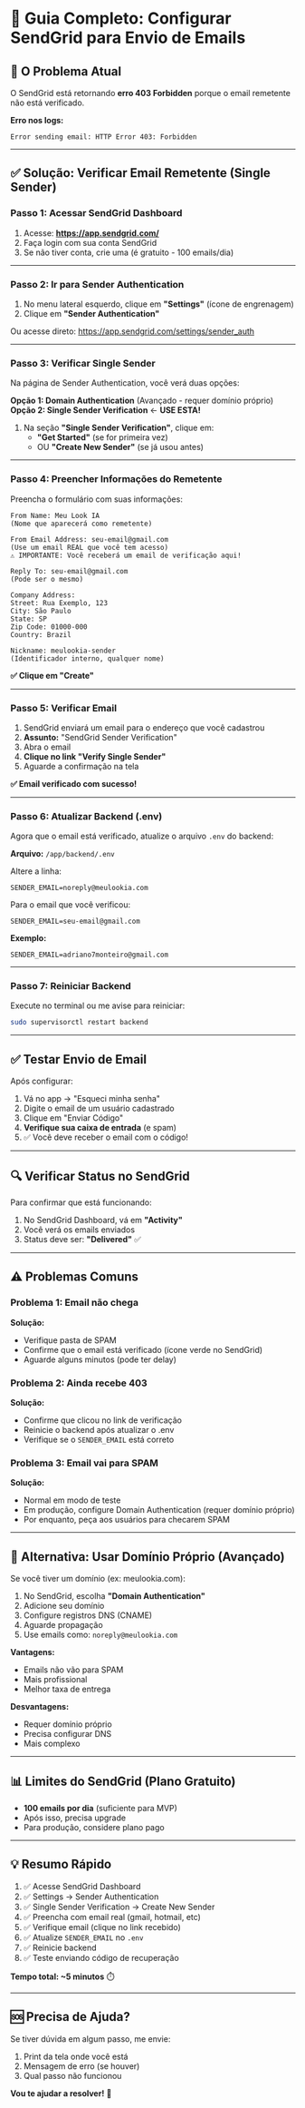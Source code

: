 # 📧 Guia Completo: Configurar SendGrid para Envio de Emails

## 🎯 O Problema Atual

O SendGrid está retornando **erro 403 Forbidden** porque o email remetente não está verificado.

**Erro nos logs:**
```
Error sending email: HTTP Error 403: Forbidden
```

---

## ✅ Solução: Verificar Email Remetente (Single Sender)

### Passo 1: Acessar SendGrid Dashboard

1. Acesse: **https://app.sendgrid.com/**
2. Faça login com sua conta SendGrid
3. Se não tiver conta, crie uma (é gratuito - 100 emails/dia)

---

### Passo 2: Ir para Sender Authentication

1. No menu lateral esquerdo, clique em **"Settings"** (ícone de engrenagem)
2. Clique em **"Sender Authentication"**

Ou acesse direto: https://app.sendgrid.com/settings/sender_auth

---

### Passo 3: Verificar Single Sender

Na página de Sender Authentication, você verá duas opções:

**Opção 1: Domain Authentication** (Avançado - requer domínio próprio)
**Opção 2: Single Sender Verification** ← **USE ESTA!**

1. Na seção **"Single Sender Verification"**, clique em:
   - **"Get Started"** (se for primeira vez)
   - OU **"Create New Sender"** (se já usou antes)

---

### Passo 4: Preencher Informações do Remetente

Preencha o formulário com suas informações:

```
From Name: Meu Look IA
(Nome que aparecerá como remetente)

From Email Address: seu-email@gmail.com
(Use um email REAL que você tem acesso)
⚠️ IMPORTANTE: Você receberá um email de verificação aqui!

Reply To: seu-email@gmail.com
(Pode ser o mesmo)

Company Address:
Street: Rua Exemplo, 123
City: São Paulo
State: SP
Zip Code: 01000-000
Country: Brazil

Nickname: meulookia-sender
(Identificador interno, qualquer nome)
```

**✅ Clique em "Create"**

---

### Passo 5: Verificar Email

1. SendGrid enviará um email para o endereço que você cadastrou
2. **Assunto:** "SendGrid Sender Verification"
3. Abra o email
4. **Clique no link "Verify Single Sender"**
5. Aguarde a confirmação na tela

**✅ Email verificado com sucesso!**

---

### Passo 6: Atualizar Backend (.env)

Agora que o email está verificado, atualize o arquivo `.env` do backend:

**Arquivo:** `/app/backend/.env`

Altere a linha:
```env
SENDER_EMAIL=noreply@meulookia.com
```

Para o email que você verificou:
```env
SENDER_EMAIL=seu-email@gmail.com
```

**Exemplo:**
```env
SENDER_EMAIL=adriano7monteiro@gmail.com
```

---

### Passo 7: Reiniciar Backend

Execute no terminal ou me avise para reiniciar:
```bash
sudo supervisorctl restart backend
```

---

## ✅ Testar Envio de Email

Após configurar:

1. Vá no app → "Esqueci minha senha"
2. Digite o email de um usuário cadastrado
3. Clique em "Enviar Código"
4. **Verifique sua caixa de entrada** (e spam)
5. ✅ Você deve receber o email com o código!

---

## 🔍 Verificar Status no SendGrid

Para confirmar que está funcionando:

1. No SendGrid Dashboard, vá em **"Activity"**
2. Você verá os emails enviados
3. Status deve ser: **"Delivered"** ✅

---

## ⚠️ Problemas Comuns

### Problema 1: Email não chega
**Solução:**
- Verifique pasta de SPAM
- Confirme que o email está verificado (ícone verde no SendGrid)
- Aguarde alguns minutos (pode ter delay)

### Problema 2: Ainda recebe 403
**Solução:**
- Confirme que clicou no link de verificação
- Reinicie o backend após atualizar o .env
- Verifique se o `SENDER_EMAIL` está correto

### Problema 3: Email vai para SPAM
**Solução:**
- Normal em modo de teste
- Em produção, configure Domain Authentication (requer domínio próprio)
- Por enquanto, peça aos usuários para checarem SPAM

---

## 🎯 Alternativa: Usar Domínio Próprio (Avançado)

Se você tiver um domínio (ex: meulookia.com):

1. No SendGrid, escolha **"Domain Authentication"**
2. Adicione seu domínio
3. Configure registros DNS (CNAME)
4. Aguarde propagação
5. Use emails como: `noreply@meulookia.com`

**Vantagens:**
- Emails não vão para SPAM
- Mais profissional
- Melhor taxa de entrega

**Desvantagens:**
- Requer domínio próprio
- Precisa configurar DNS
- Mais complexo

---

## 📊 Limites do SendGrid (Plano Gratuito)

- **100 emails por dia** (suficiente para MVP)
- Após isso, precisa upgrade
- Para produção, considere plano pago

---

## 💡 Resumo Rápido

1. ✅ Acesse SendGrid Dashboard
2. ✅ Settings → Sender Authentication
3. ✅ Single Sender Verification → Create New Sender
4. ✅ Preencha com email real (gmail, hotmail, etc)
5. ✅ Verifique email (clique no link recebido)
6. ✅ Atualize `SENDER_EMAIL` no `.env`
7. ✅ Reinicie backend
8. ✅ Teste enviando código de recuperação

**Tempo total: ~5 minutos** ⏱️

---

## 🆘 Precisa de Ajuda?

Se tiver dúvida em algum passo, me envie:
1. Print da tela onde você está
2. Mensagem de erro (se houver)
3. Qual passo não funcionou

**Vou te ajudar a resolver!** 💪
